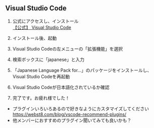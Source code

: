 ## Visual Studio Code

1. 公式にアクセスし、インストール  
[【公式】 Visual Studio Code](https://azure.microsoft.com/ja-jp/products/visual-studio-code/)

2. インストール後、起動

3. Visual Studio Codeの左メニューの「拡張機能」を選択

4. 検索ボックスに「japanese」と入力

5. 「Japanese Language Pack for...」のパッケージをインストールし、Visual Studio Codeを再起動

5. Visual Studio Codeが日本語化されているか確認

6. 完了です。お疲れ様でした！
* プラグインいろいろあるので好きなようにカスタマイズしてください  
https://webst8.com/blog/vscode-recommend-plugins/
* 他メンバーにおすすめのプラグイン聞いてみても良いかも？